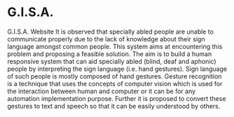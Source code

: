# G.I.S.A.
G.I.S.A. Website
It is observed that specially abled people are unable to communicate properly due to the lack of knowledge about their sign language amongst common people. This system aims at encountering this problem and proposing a feasible solution. The aim is to build a human responsive system that can aid specially abled (blind, deaf and aphonic) people by interpreting the sign language (i.e. hand gestures).  Sign language of such people is mostly composed of hand gestures. Gesture recognition is a technique that uses the concepts of computer vision which is used for the interaction between human and computer or it can be for any automation implementation purpose. Further it is proposed to convert these gestures to text and speech so that it can be easily understood by others.

